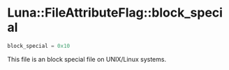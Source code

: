 # Luna::FileAttributeFlag::block_special

```c++
block_special = 0x10
```

This file is an block special file on UNIX/Linux systems. 

